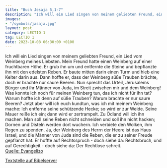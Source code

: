 ```yaml
---
title: "Buch Jesaja 5,1-7"
description: "Ich will ein Lied singen von meinem geliebten Freund, ein Lied vom Weinberg meines Liebsten. Mein Freund hatte einen Weinberg auf einer fruchtbaren Höhe. Er grub ihn um und entfernte die Steine und bepflanzte ihn mit den edelsten Reben. Er baute mitten darin einen Turm und hieb e...."
images:
- "/symbols/jasaja.jpg"
layout: post
category: LECTIO 1
tag: LECTIO 1
date: 2023-10-08 06:30:00 +0100
---
```

Ich will ein Lied singen von meinem geliebten Freund, ein Lied vom Weinberg meines Liebsten. Mein Freund hatte einen Weinberg auf einer fruchtbaren Höhe.
Er grub ihn um und entfernte die Steine und bepflanzte ihn mit den edelsten Reben. Er baute mitten darin einen Turm und hieb eine Kelter darin aus.<!--more--> Dann hoffte er, dass der Weinberg süße Trauben brächte, doch er brachte nur saure Beeren.
Nun sprecht das Urteil, Jerusalems Bürger und ihr Männer von Juda, im Streit zwischen mir und dem Weinberg!
Was konnte ich noch für meinen Weinberg tun, das ich nicht für ihn tat? Warum hoffte ich denn auf süße Trauben? Warum brachte er nur saure Beeren?
Jetzt aber will ich euch kundtun, was ich mit meinem Weinberg mache: Ich entferne seine schützende Hecke; so wird er zur Weide. Seine Mauer reiße ich ein; dann wird er zertrampelt.
Zu Ödland will ich ihn machen. Man soll seine Reben nicht schneiden und soll ihn nicht hacken; Dornen und Disteln werden dort wuchern. Ich verbiete den Wolken, ihm Regen zu spenden.
Ja, der Weinberg des Herrn der Heere ist das Haus Israel, und die Männer von Juda sind die Reben, die er zu seiner Freude gepflanzt hat. Er hoffte auf Rechtsspruch - doch siehe da: Rechtsbruch, und auf Gerechtigkeit - doch siehe da: Der Rechtlose schreit.<br>
[Quelle: Evangelizo](https://evangeliumtagfuertag.org/DE/gospel)

[Textstelle auf Bibelserver](https://www.bibleserver.com/EU/Jesaja5,1-7)
